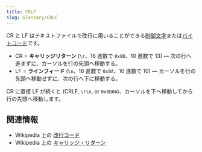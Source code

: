 ```yaml
---
title: CRLF
slug: Glossary/CRLF
---
```


CR と LF はテキストファイルで改行に用いることができる[制御文字](https://ja.wikipedia.org/wiki/%E5%88%B6%E5%BE%A1%E6%96%87%E5%AD%97)または[バイトコード](https://ja.wikipedia.org/wiki/%E3%83%90%E3%82%A4%E3%83%88%E3%82%B3%E3%83%BC%E3%83%89)です。</p>

- CR = **キャリッジリターン** (`\r`、16 進数で `0x0D`、10 進数で 13) — 次の行へ進まずに、カーソルを行の先頭へ移動する。
- LF = **ラインフィード** (`\n`、16 進数で `0x0A`、10 進数で 10) — カーソルを行の先頭へ移動せずに、次の行へ下に移動する。

CR に直接 LF が続くと (CRLF, `\r\n`, or `0x0D0A`)、カーソルを下へ移動してから行の先頭へ移動します。

## 関連情報

- Wikipedia 上の [改行コード](https://ja.wikipedia.org/wiki/改行コード)
- Wikipedia 上の [キャリッジ・リターン](https://ja.wikipedia.org/wiki/キャリッジ・リターン)
